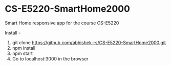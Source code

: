 # CS-E5220-SmartHome2000
Smart Home responsive app for the course CS-E5220

Install -

1. git clone https://github.com/abhishek-rs/CS-E5220-SmartHome2000.git
2. npm install
3. npm start
4. Go to localhost:3000 in the browser

